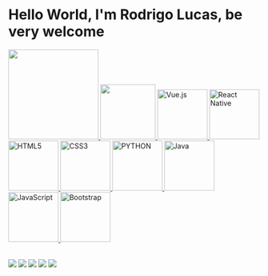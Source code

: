 # Hello World, I'm Rodrigo Lucas, be very welcome

<table>
  <a href="https://github.com/roddrigolucas">
  <img height="180em" src="https://github-readme-stats.vercel.app/api?username=roddrigolucas&show_icons=true&theme=tokyonight"/>
  <img height="110em" src="https://github-readme-stats.vercel.app/api/top-langs/?username=roddrigolucas&layout=compact&langs_count=6&theme=tokyonight"/>
  <img src="https://img.icons8.com/color/2x/vue-js.png" width="100" alt="Vue.js">
  <img src="https://upload.wikimedia.org/wikipedia/commons/thumb/a/a7/React-icon.svg/539px-React-icon.svg.png" width="100" alt="React Native">
  <img src="https://img.icons8.com/color/2x/html-5.png" width="100" alt="HTML5">
  <img src="https://img.icons8.com/color/2x/css3.png" width="100" alt="CSS3">
     <img src="https://img.icons8.com/?size=100&id=l75OEUJkPAk4&format=png&color=000000" width="100" alt="PYTHON">
     <img src="https://img.icons8.com/?size=100&id=5OD485koNIrb&format=png&color=000000" width="100" alt="Java">
  <img src="https://static.vecteezy.com/system/resources/previews/027/127/560/non_2x/javascript-logo-javascript-icon-transparent-free-png.png" width="100" alt="JavaScript">
  <img src="https://img.icons8.com/color/2x/bootstrap.png" width="100" alt="Bootstrap">
</table>

<div> 
  <a href="https://www.youtube.com/channel/UC1tyEPJPxjpONT5ymcx765A" target="_blank"><img src="https://img.shields.io/badge/YouTube-FF0000?style=for-the-badge&logo=youtube&logoColor=white" target="_blank"></a>
  <a href="https://www.instagram.com/roddrigolucas" target="_blank"><img src="https://img.shields.io/badge/-Instagram-%23E4405F?style=for-the-badge&logo=instagram&logoColor=white" target="_blank"></a>
  <a href = "mailto: rodrigolucassantosss@gmail.com"><img src="https://img.shields.io/badge/-Gmail-%23333?style=for-the-badge&logo=gmail&logoColor=white" target="_blank"></a>
  <a href="https://www.linkedin.com/in/roddrigolucas/" target="_blank"><img src="https://img.shields.io/badge/-LinkedIn-%230077B5?style=for-the-badge&logo=linkedin&logoColor=white" target="_blank"></a> 
  <a href="https://gitlab.com/roddrigolucas" target="_blank"><img src="https://img.shields.io/badge/GitLab-330F63?style=for-the-badge&logo=gitlab&logoColor=white" target="_blank"></a> 
</div>

